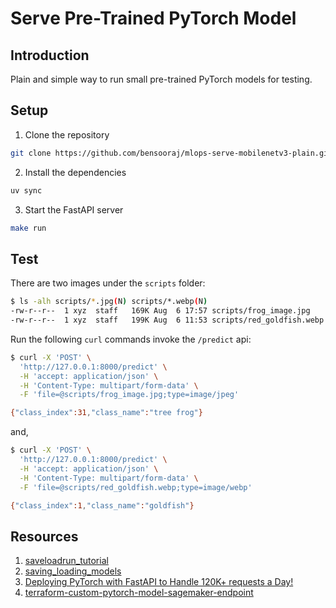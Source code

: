 # Serve Pre-Trained PyTorch Model

## Introduction

Plain and simple way to run small pre-trained PyTorch models for testing.

## Setup

1. Clone the repository

```sh
git clone https://github.com/bensooraj/mlops-serve-mobilenetv3-plain.git
```

2. Install the dependencies

```sh
uv sync
```

3. Start the FastAPI server

```sh
make run
```

## Test

There are two images under the `scripts` folder:

```sh
$ ls -alh scripts/*.jpg(N) scripts/*.webp(N)          
-rw-r--r--  1 xyz  staff   169K Aug  6 17:57 scripts/frog_image.jpg
-rw-r--r--  1 xyz  staff   199K Aug  6 11:53 scripts/red_goldfish.webp
```

Run the following `curl` commands invoke the `/predict` api:

```sh
$ curl -X 'POST' \
  'http://127.0.0.1:8000/predict' \
  -H 'accept: application/json' \
  -H 'Content-Type: multipart/form-data' \
  -F 'file=@scripts/frog_image.jpg;type=image/jpeg'

{"class_index":31,"class_name":"tree frog"}
```

and,

```sh
$ curl -X 'POST' \
  'http://127.0.0.1:8000/predict' \
  -H 'accept: application/json' \
  -H 'Content-Type: multipart/form-data' \
  -F 'file=@scripts/red_goldfish.webp;type=image/webp'

{"class_index":1,"class_name":"goldfish"}
```

## Resources

1. [saveloadrun_tutorial](https://docs.pytorch.org/tutorials/beginner/basics/saveloadrun_tutorial.html)
2. [saving_loading_models](https://docs.pytorch.org/tutorials/beginner/saving_loading_models.html)
3. [Deploying PyTorch with FastAPI to Handle 120K+ requests a Day!](https://medium.com/data-science-collective/deploying-pytorch-with-fastapi-to-handle-120k-requests-a-day-d4573a5767af)
4. [terraform-custom-pytorch-model-sagemaker-endpoint](https://github.com/MlOpsWithAM/terraform-custom-pytorch-model-sagemaker-endpoint)
